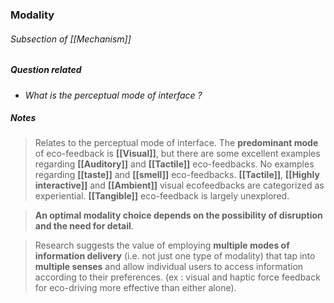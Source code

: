 ### Modality 
###### Subsection of [[Mechanism]]

##### Question related
- *What is the perceptual mode of interface ?*

##### Notes
> Relates to the perceptual mode of interface. The **predominant mode** of eco-feedback is **[[Visual]]**, but there are some excellent examples regarding **[[Auditory]]** and **[[Tactile]]** eco-feedbacks.
> No examples regarding **[[taste]]** and **[[smell]]** eco-feedbacks.
> **[[Tactile]]**, **[[Highly interactive]]** and **[[Ambient]]** visual ecofeedbacks are categorized as experiential. **[[Tangible]]** eco-feedback is largely unexplored.

> **An optimal modality choice depends on the possibility of disruption and the need for detail**. 

>  Research suggests the value of employing **multiple modes of information delivery** (i.e. not just one type of modality) that tap into **multiple senses** and allow individual users to access information according to their preferences. (ex : visual and haptic force feedback for eco-driving more effective than either alone).